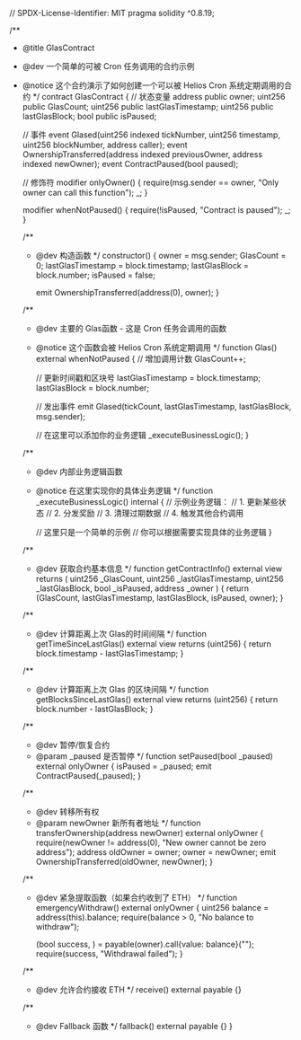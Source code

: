 // SPDX-License-Identifier: MIT
pragma solidity ^0.8.19;

/**
 * @title GlasContract
 * @dev 一个简单的可被 Cron 任务调用的合约示例
 * @notice 这个合约演示了如何创建一个可以被 Helios Cron 系统定期调用的合约
 */
contract GlasContract {
    // 状态变量
    address public owner;
    uint256 public GlasCount;
    uint256 public lastGlasTimestamp;
    uint256 public lastGlasBlock;
    bool public isPaused;
    
    // 事件
    event Glased(uint256 indexed tickNumber, uint256 timestamp, uint256 blockNumber, address caller);
    event OwnershipTransferred(address indexed previousOwner, address indexed newOwner);
    event ContractPaused(bool paused);
    
    // 修饰符
    modifier onlyOwner() {
        require(msg.sender == owner, "Only owner can call this function");
        _;
    }
    
    modifier whenNotPaused() {
        require(!isPaused, "Contract is paused");
        _;
    }
    
    /**
     * @dev 构造函数
     */
    constructor() {
        owner = msg.sender;
        GlasCount = 0;
        lastGlasTimestamp = block.timestamp;
        lastGlasBlock = block.number;
        isPaused = false;
        
        emit OwnershipTransferred(address(0), owner);
    }
    
    /**
     * @dev 主要的 Glas函数 - 这是 Cron 任务会调用的函数
     * @notice 这个函数会被 Helios Cron 系统定期调用
     */
    function Glas() external whenNotPaused {
        // 增加调用计数
        GlasCount++;
        
        // 更新时间戳和区块号
        lastGlasTimestamp = block.timestamp;
        lastGlasBlock = block.number;
        
        // 发出事件
        emit Glased(tickCount, lastGlasTimestamp, lastGlasBlock, msg.sender);
        
        // 在这里可以添加你的业务逻辑
        _executeBusinessLogic();
    }
    
    /**
     * @dev 内部业务逻辑函数
     * @notice 在这里实现你的具体业务逻辑
     */
    function _executeBusinessLogic() internal {
        // 示例业务逻辑：
        // 1. 更新某些状态
        // 2. 分发奖励
        // 3. 清理过期数据
        // 4. 触发其他合约调用
        
        // 这里只是一个简单的示例
        // 你可以根据需要实现具体的业务逻辑
    }
    
    /**
     * @dev 获取合约基本信息
     */
    function getContractInfo() external view returns (
        uint256 _GlasCount,
        uint256 _lastGlasTimestamp,
        uint256 _lastGlasBlock,
        bool _isPaused,
        address _owner
    ) {
        return (GlasCount, lastGlasTimestamp, lastGlasBlock, isPaused, owner);
    }
    
    /**
     * @dev 计算距离上次 Glas的时间间隔
     */
    function getTimeSinceLastGlas() external view returns (uint256) {
        return block.timestamp - lastGlasTimestamp;
    }
    
    /**
     * @dev 计算距离上次 Glas 的区块间隔
     */
    function getBlocksSinceLastGlas() external view returns (uint256) {
        return block.number - lastGlasBlock;
    }
    
    /**
     * @dev 暂停/恢复合约
     * @param _paused 是否暂停
     */
    function setPaused(bool _paused) external onlyOwner {
        isPaused = _paused;
        emit ContractPaused(_paused);
    }
    
    /**
     * @dev 转移所有权
     * @param newOwner 新所有者地址
     */
    function transferOwnership(address newOwner) external onlyOwner {
        require(newOwner != address(0), "New owner cannot be zero address");
        address oldOwner = owner;
        owner = newOwner;
        emit OwnershipTransferred(oldOwner, newOwner);
    }
    
    /**
     * @dev 紧急提取函数（如果合约收到了 ETH）
     */
    function emergencyWithdraw() external onlyOwner {
        uint256 balance = address(this).balance;
        require(balance > 0, "No balance to withdraw");
        
        (bool success, ) = payable(owner).call{value: balance}("");
        require(success, "Withdrawal failed");
    }
    
    /**
     * @dev 允许合约接收 ETH
     */
    receive() external payable {}
    
    /**
     * @dev Fallback 函数
     */
    fallback() external payable {}
}
